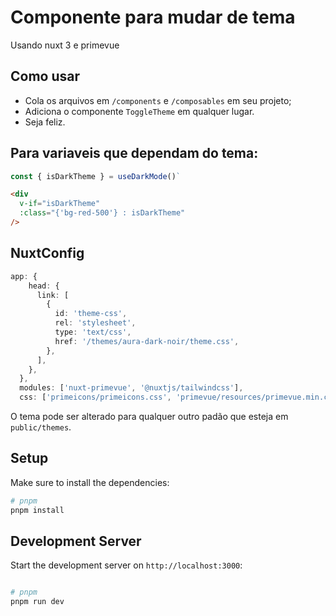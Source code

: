 # Componente para mudar de tema

Usando nuxt 3 e primevue

## Como usar

- Cola os arquivos em `/components` e `/composables` em seu projeto;
- Adiciona o componente `ToggleTheme` em qualquer lugar.
- Seja feliz.

## Para variaveis que dependam do tema:

```ts
const { isDarkTheme } = useDarkMode()`
```

```html
<div
  v-if="isDarkTheme"
  :class="{'bg-red-500'} : isDarkTheme"
/>
```

## NuxtConfig

```ts
app: {
    head: {
      link: [
        {
          id: 'theme-css',
          rel: 'stylesheet',
          type: 'text/css',
          href: '/themes/aura-dark-noir/theme.css',
        },
      ],
    },
  },
  modules: ['nuxt-primevue', '@nuxtjs/tailwindcss'],
  css: ['primeicons/primeicons.css', 'primevue/resources/primevue.min.css'],
```

O tema pode ser alterado para qualquer outro padão que esteja em `public/themes`.

## Setup

Make sure to install the dependencies:

```bash
# pnpm
pnpm install

```

## Development Server

Start the development server on `http://localhost:3000`:

```bash

# pnpm
pnpm run dev

```

